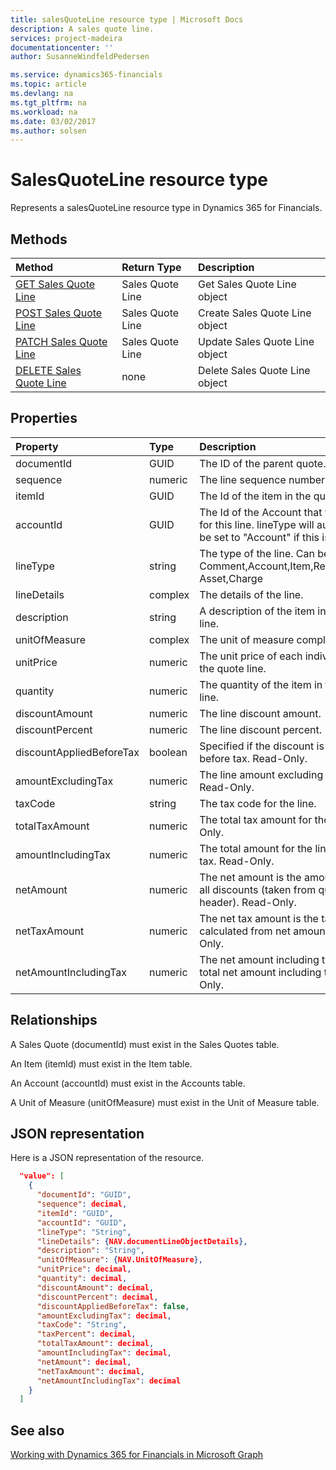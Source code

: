 ```yaml
---
title: salesQuoteLine resource type | Microsoft Docs
description: A sales quote line.
services: project-madeira
documentationcenter: ''
author: SusanneWindfeldPedersen

ms.service: dynamics365-financials
ms.topic: article
ms.devlang: na
ms.tgt_pltfrm: na
ms.workload: na
ms.date: 03/02/2017
ms.author: solsen
---
```


# SalesQuoteLine resource type
Represents a salesQuoteLine resource type in Dynamics 365 for Financials.

## Methods

| Method       | Return Type  |Description|
|:---------------|:--------|:----------|
|[GET Sales Quote Line](../api/dynamics_get_salesquoteline.md)|Sales Quote Line|Get Sales Quote Line object|
|[POST Sales Quote Line](../api/dynamics_create_salesquoteline.md)|Sales Quote Line|Create Sales Quote Line object|
|[PATCH Sales Quote Line](../api/dynamics_update_salesquoteline.md)|Sales Quote Line|Update Sales Quote Line object|
|[DELETE Sales Quote Line](../api/dynamics_delete_salesquoteline.md)|none|Delete Sales Quote Line object|

## Properties
| Property	   | Type	|Description|
|:---------------|:--------|:----------|
|documentId|GUID|The ID of the parent quote.|
|sequence|numeric|The line sequence number.|
|itemId|GUID|The Id of the item in the quote line.|
|accountId|GUID|The Id of the Account that will be used for this line. lineType will automatically be set to "Account" if this is set.|
|lineType|string|The type of the line. Can be Comment,Account,Item,Resource,Fixed Asset,Charge|
|lineDetails|complex|The details of the line.|
|description|string|A description of the item in the quote line.|
|unitOfMeasure|complex|The unit of measure complex type.|
|unitPrice|numeric|The unit price of each individual item in the quote line.|
|quantity|numeric|The quantity of the item in the quote line.|
|discountAmount|numeric|The line discount amount.|
|discountPercent|numeric|The line discount percent.|
|discountAppliedBeforeTax|boolean|Specified if the discount is applied before tax. Read-Only.|
|amountExcludingTax|numeric|The line amount excluding the tax. Read-Only.|
|taxCode|string|The tax code for the line.|
|totalTaxAmount|numeric|The total tax amount for the line. Read-Only.|
|amountIncludingTax|numeric|The total amount for the line including tax. Read-Only.|
|netAmount|numeric|The net amount is the amount including all discounts (taken from quote header). Read-Only.|
|netTaxAmount|numeric|The net tax amount is the tax amount calculated from net amount. Read-Only.|
|netAmountIncludingTax|numeric|The net amount including tax is the total net amount including tax. Read-Only.|

## Relationships
A Sales Quote (documentId) must exist in the Sales Quotes table.

An Item (itemId) must exist in the Item table.

An Account (accountId) must exist in the Accounts table.

A Unit of Measure (unitOfMeasure) must exist in the Unit of Measure table.

## JSON representation

Here is a JSON representation of the resource.


```json
  "value": [
    {
      "documentId": "GUID",
      "sequence": decimal,
      "itemId": "GUID",
      "accountId": "GUID",
      "lineType": "String",
      "lineDetails": {NAV.documentLineObjectDetails},
      "description": "String",
      "unitOfMeasure": {NAV.UnitOfMeasure},
      "unitPrice": decimal,
      "quantity": decimal,
      "discountAmount": decimal,
      "discountPercent": decimal,
      "discountAppliedBeforeTax": false,
      "amountExcludingTax": decimal,
      "taxCode": "String",
      "taxPercent": decimal,
      "totalTaxAmount": decimal,
      "amountIncludingTax": decimal,
      "netAmount": decimal,
      "netTaxAmount": decimal,
      "netAmountIncludingTax": decimal
    }
  ]

```

## See also
[Working with Dynamics 365 for Financials in Microsoft Graph](../resources/dynamics_overview.md) 
